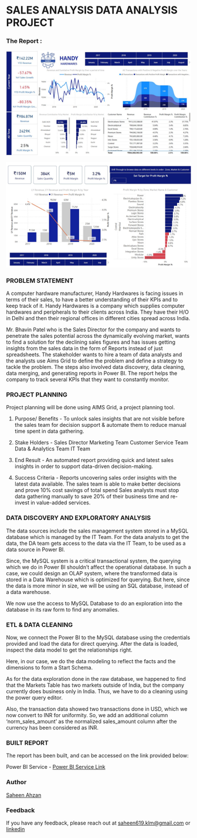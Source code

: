 # SALES ANALYSIS DATA ANALYSIS PROJECT

### The Report :

![Sheet 1 - Key Insights](https://github.com/saheen619/PowerBI-Sales-Insights-Data-Analysis-Project/blob/main/media/Report%20-%20Page%201%20JPEG.JPG?raw=true)   

![Sheet 2 - Revenue Comparison](https://github.com/saheen619/PowerBI-Sales-Insights-Data-Analysis-Project/blob/main/media/Report%20-%20Page%202%20JPEG.JPG?raw=true)

### PROBLEM STATEMENT

A computer hardware manufacturer, Handy Hardwares is facing issues in terms of
their sales, to have a better understanding of their KPIs and to keep track of it. Handy
Hardwares is a company which supplies computer hardwares and peripherals to their clients
across India. They have their H/O in Delhi and then their regional offices in different cities
spread across India.

Mr. Bhavin Patel who is the Sales Director for the company and wants to penetrate the sales potential across the dynamically evolving market, wants to find a solution for the
declining sales figures and has issues getting insights from the sales data in the form of
Reports instead of just spreadsheets. The stakeholder wants to hire a team of data analysts
and the analysts use Aims Grid to define the problem and define a strategy to tackle the
problem. The steps also involved data discovery, data cleaning, data merging, and generating reports in Power BI. The report helps the company to track several KPIs that they want to constantly monitor.


### PROJECT PLANNING

Project planning will be done using AIMS Grid, a project planning tool.

1. Purpose/ Benefits - 
To unlock sales insights that are not visible before the sales team for decision support & automate them to reduce manual time spent in data gathering.

2. Stake Holders - 
Sales Director
Marketing Team
Customer Service Team
Data & Analytics Team
IT Team

3. End Result - 
An automated report providing quick and latest sales insights in order to support data-driven decision-making.

4. Success Criteria - 
Reports uncovering sales order insights with the latest data available.
The sales team is able to make better decisions and prove 10% cost savings of total spend
Sales analysts must stop data gathering manually to save 20% of their business time and re-invest in value-added services.




### DATA DISCOVERY AND EXPLORATORY ANALYSIS

The data sources include the sales management system stored in a MySQL database which is managed by the IT Team. For the data analysts to get the data, the DA team gets access to the data via the IT Team, to be used as a data source in Power BI.

Since, the MySQL system is a critical transactional system, the querying which we do in Power BI shouldn’t affect the operational database. In such a case, we could design an OLAP system, where the transformed data is stored in a Data Warehouse which is optimized for querying. But here, since the data is more minor in size, we will be using an SQL database, instead of a data warehouse.

We now use the access to MySQL Database to do an exploration into the database in its raw form to find any anomalies.

### ETL & DATA CLEANING

Now, we connect the Power BI to the MySQL database using the credentials provided and load the data for direct querying. After the data is loaded, inspect the data model to get the relationships right.

Here, in our case, we do the data modeling to reflect the facts and the dimensions to form a Start Schema. 

As for the data exploration done in the raw database, we happened to find that the Markets Table has two markets outside of India, but the company currently does business only in India. Thus, we have to do a cleaning using the power query editor.

Also, the transaction data showed two transactions done in USD, which we now convert to INR for uniformity. So, we add an additional column ‘norm_sales_amount’ as the normalized sales_amount column after the currency has been considered as INR.

### BUILT REPORT

The report has been built, and can be accessed on the link provided below:

Power BI Service - [Power BI Service Link](https://app.powerbi.com/view?r=eyJrIjoiODg2MDc5Y2UtMzY1Ny00NDQ1LTllNTktMWQxMmE4ZDgxYzFlIiwidCI6ImRmODY3OWNkLWE4MGUtNDVkOC05OWFjLWM4M2VkN2ZmOTVhMCJ9)



### Author

[Saheen Ahzan](https://github.com/saheen619)


### Feedback

If you have any feedback, please reach out at saheen619.klm@gmail.com or [linkedin](https://www.linkedin.com/in/saheenahzan/)